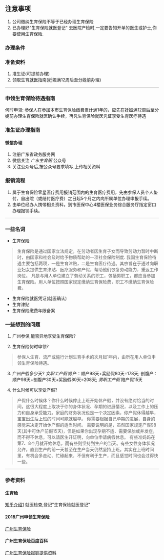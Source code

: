 ## 注意事项
1. 公司缴纳生育保险不等于已经办理生育保险
2. 已办理好"生育保险就医登记" 去医院产检时,一定要告知开单的医生或护士,你要使用生育保险.

### 办理条件

### 准备资料
1. 准生证(可提前办理)
2. 领取生育就医指南(妊娠满12周后至分娩前办理)

---
### 申领生育保险待遇指南
何时申领:
参保人在参加本市生育保险缴费累计满1年的，应先在妊娠满12周后至分娩前办理生育保险就医确认手续，再凭生育保险就医凭证享受生育医疗待遇

### 准生证办理指南
#### 微信办理
1. 注册广东省政务服务网
2. 微信关注 *广东生育服* 公众号
3. 关注公众号后,按公众号要求填写,上传相关资料

### 报销流程
1. 属于生育保险零星医疗费用报销范围内的生育医疗费用，先由参保人员个人垫付，自出院（或结付医疗费）之日起5个月之内向所属单位办理申报手续。
2. 由单位经办人携带相关资料，到市医保中心4楼医保业务综合服务厅指定窗口办理报销手续。

---
### 一些名词
* 生育保险
> 生育保险是通过国家立法规定，在劳动者因生育子女而导致劳动力暂时中断时，由国家和社会及时给予物质帮助的一项社会保险制度.
> 我国生育保险待遇主要包括两项，一是生育津贴，二是生育医疗待遇。其宗旨在于通过向职业妇女提供生育津贴、医疗服务和产假，帮助他们恢复劳动能力，重返工作岗位。
> 凡是与用人单位建立了劳动关系的职工，包括男职工，都应当参加生育保险。用人单位按照国家规定缴纳生育保险费，职工不缴纳生育保险费。

* 生育保险就医凭证(就医确认)
* 生育津贴
* 生育保险缴费年限备案

### 一些想到的问题
1. 广州参保,能否异地享受生育保险?

2. 生育保险何时申领?
> 参保人生育、流产或施行计划生育手术的次月起1年内，由所在用人单位申领生育保险待遇。

3. 广州产假多少天?
*女职工产假*
顺产：顺产98天+奖励假80天=178天;
剖腹产：顺产98天+剖腹产30天+奖励假80天=208天;
*男职工产假*
陪产假15天

4. 什么时候可以享受产假?
> 产假什么时候休？你什么时候停止上班开始休产假，并没有绝对恰当的时间，这很大程度上取决于你的身体状况、孕期的进展情况，以及工作上的压力和自身承受能力。家庭的财务状况也是一个决定因素，你产假休得越早，宝宝出生后上班的时间可能就越早。
你需要根据自己孕期的进展，自身的感觉来决定开始休产假的适当时间。 需要说明的是，虽然国家规定产假98天(其中可休产前假15天)，但是如果你出现孕期不适、需要保胎或并发症，而不得不休息，可以请医生开证明，向单位申请病假休息。
有些准妈妈在第7、8个月就开始休息，而有些则坚持到生产的当天。有些女性身体状况允许，直到生产的前一天甚至在生产当天仍然坚持上班。其实在上班时间里，有机会多走动、忙碌起来，不但有利于生产，而且感觉时间也会过得快一些。


---
### 参考资料
#### 生育险
[知乎介绍1](https://zhuanlan.zhihu.com/p/34181273)
就医检查,登记"生育保险就医登记"

#### 2018广州申领生育保险
[广州生育保险](http://gz.bendibao.com/life/2018531/241199.shtml)

#### 广州生育保险百度百科
[广州生育保险报销提供资料](https://baike.baidu.com/item/%E5%B9%BF%E5%B7%9E%E7%94%9F%E8%82%B2%E4%BF%9D%E9%99%A9)
